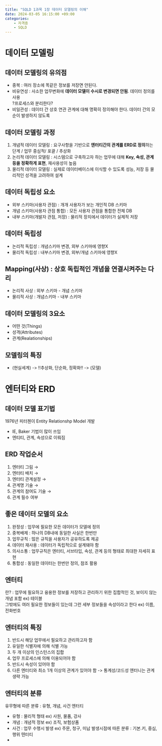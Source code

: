 ```yaml
---
title: "SQLD 1과목 1장 데이터 모델링의 이해"
date: 2024-03-05 16:15:00 +09:00
categories: 
    - 자격증
    - SQLD
---
```

# 데이터 모델링
## 데이터 모델링의 유의점
* 중복 : 여러 장소에 똑같은 정보를 저장면 안된다.
* 비유연성 : 사소한 업무변화에 **데이터 모델이 수시로 변경되면 안됨**. 데이터 정의를 사용  
?프로세스와 분리한다?
* 비일관성 : 데이터 간 상호 연관 관계에 대해 명확히 정의해야 한다. 데이터 간의 모순이 발생하지 않도록

## 데이터 모델링 과정
1. 개념적 데이터 모델링 : 요구사항을 기반으로 **엔터티간의 관계를 ERD로 정의**하는 단계 / 업무 중심적/ 포괄 / 추상화 
2. 논리적 데이터 모델링 : 시스템으로 구축하고자 하는 업무에 대해 **Key, 속성, 관계 등을 정확하게 표현**, 재사용성이 높음
3. 물리적 데이터 모델링 : 실제로 데이터베이스에 이식할 수 있도록 성능, 저장 등 물리적인 성격을 고려하여 설계


## 데이터 독립성 요소
* 외부 스키마(사용자 관점) : 개개 사용자가 보는 개인적 DB 스키마 
* 개념 스키마(사용자 관점 통합) : 모든 사용자 관점을 통합한 전체 DB 
* 내부 스키마(개발자 관점, 저장) : 물리적 장치에서 데이터가 실제적 저장

## 데이터 독립성 
* 논리적 독립성 : 개념스키마 변경, 외부 스키마에 영향X
* 물리적 독립성 : 내부스키마 변경, 외부/개념 스키마에 영향X


## Mapping(사상) : 상호 독립적인 개념을 연결시켜주는 다리
* 논리적 사상 : 외부 스키마 - 개념 스키마
* 물리적 사상 : 개념스키마 - 내부 스키마

## 데이터 모델링의 3요소
* 어떤 것(Things)
* 성격(Attributes)
* 관계(Realationships)

## 모델링의 특징
* (현실세계) -> !!추상화, 단순화, 정확화!! -> (모델)


# 엔터티와 ERD
## 데이터 모델 표기법
1976년 피터첸이 Entity Relationshp Model 개발
* IE, Baker 기법이 많이 쓰임
* 엔티티, 관계, 속성으로 이뤄짐

## ERD 작업순서
1. 엔터티 그림 →
2. 엔터티 배치 →
3. 엔터티 관계설정 →
4. 관계명 기술  →
5. 관계의 참여도 기술 → 
6. 관계 필수 여부 

## 좋은 데이터 모델의 요소
1. 완정성 : 업무에 필요한 모든 데이터가 모델에 정의
2. 중복배제 : 하나의 DB내에 동일한 사실은 한번만
3. 업무규칙 : 많은 규칙을 사용자가 공유하도록 제공
4. 데이터 재사용 : 데이터가 독립적으로 설계돼야 함
5. 의사소통 : 업무규칙은 엔터티, 서브타입, 속성, 관계 등의 형태로 최대한 자세히 표현
6. 통합성 : 동일한 데이터는 한번만 정의, 참조 활용

## 엔터티
란? : 업무에 필요하고 융용한 정보를 저장하고 관리하기 위한 집합적인 것, 보이지 않는 개념 포함 ex) 테이블  
그밖에도 여러 필요한 정보들이 있는데 그런 세부 정보들을 속성이라고 한다 ex) 이름,전화번호

## 엔터티의 특징
1. 반드시 해당 업무에서 필요하고 관리하고자 함
2. 유일한 식별자에 의해 식별 가능
3. 두 개 이상의 인스턴스의 집합
4. 업무 프로세스에 의해 이용되어야 함
5. 반드시 속성이 있어야 함
6. 다른 엔터티와 최소 1개 이상의 관계가 있어야 함
-> 통계성/코드성 엔터니는 관계 생략 가능

## 엔터티의 분류
유무형에 따른 분류 : 유형, 개념, 사건 엔터티
- 유형 : 물리적 형태 ex) 사원, 물품, 강사
- 개념 : 개념적 정보 ex) 조직, 보험상품
- 사건 : 업무 수행시 발생 ex) 주문, 청구, 미납
발생시점에 따른 분류 : 기본.키, 중심, 행위 텐터티
-















